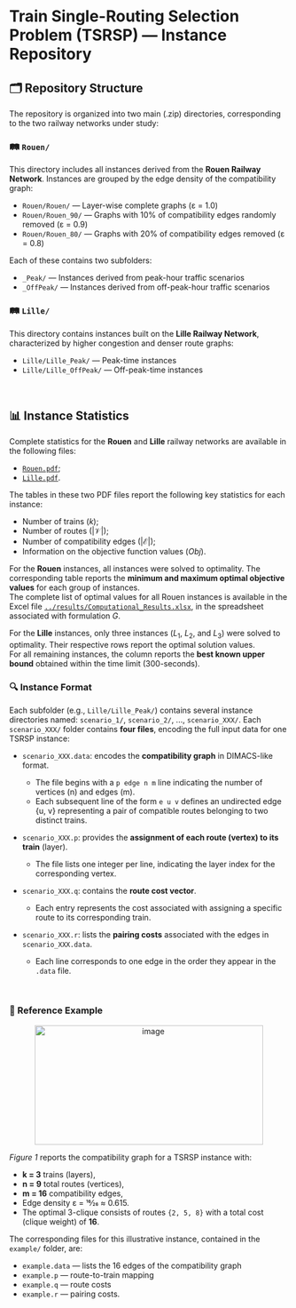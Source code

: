 # Train Single-Routing Selection Problem (TSRSP) — Instance Repository

## 🗂️ Repository Structure

The repository is organized into two main (.zip) directories, corresponding to the two railway networks under study:

### 🛤️ `Rouen/`

This directory includes all instances derived from the **Rouen Railway Network**. Instances are grouped by the edge density of the compatibility graph:

- `Rouen/Rouen/` — Layer-wise complete graphs (ε = 1.0)
- `Rouen/Rouen_90/` — Graphs with 10% of compatibility edges randomly removed (ε = 0.9)
- `Rouen/Rouen_80/` — Graphs with 20% of compatibility edges removed (ε = 0.8)

Each of these contains two subfolders:
- `_Peak/` — Instances derived from peak-hour traffic scenarios
- `_OffPeak/` — Instances derived from off-peak-hour traffic scenarios

### 🛤️ `Lille/`

This directory contains instances built on the **Lille Railway Network**, characterized by higher congestion and denser route graphs:

- `Lille/Lille_Peak/` — Peak-time instances
- `Lille/Lille_OffPeak/` — Off-peak-time instances
<br>


## 📊 Instance Statistics

Complete statistics for the **Rouen** and **Lille** railway networks are available in the following files:
- [`Rouen.pdf`](./tables/Rouen.pdf);
- [`Lille.pdf`](./tables/Lille.pdf).

The tables in these two PDF files report the following key statistics for each instance:

- Number of trains ($k$);
- Number of routes ($|\mathcal{V}|$);
- Number of compatibility edges ($|\mathcal{E}|$);
- Information on the objective function values ($Obj$).

For the **Rouen** instances, all instances were solved to optimality. The corresponding table reports the **minimum and maximum optimal objective values** for each group of instances.  
The complete list of optimal values for all Rouen instances is available in the Excel file [`../results/Computational_Results.xlsx`](../results/Computational_Results.xlsx), in the spreadsheet associated with formulation $G$.

For the **Lille** instances, only three instances ($L_1$, $L_2$, and $L_3$) were solved to optimality. Their respective rows report the optimal solution values.  
For all remaining instances, the column reports the **best known upper bound** obtained within the time limit (300-seconds).
<br>


### 🔍 Instance Format

Each subfolder (e.g., `Lille/Lille_Peak/`) contains several instance directories named: `scenario_1/`, `scenario_2/`, ..., `scenario_XXX/`.
Each `scenario_XXX/` folder contains **four files**, encoding the full input data for one TSRSP instance:

- `scenario_XXX.data`: encodes the **compatibility graph** in DIMACS-like format.  
  - The file begins with a `p edge n m` line indicating the number of vertices (n) and edges (m).  
  - Each subsequent line of the form `e u v` defines an undirected edge {u, v} representing a pair of compatible routes belonging to two distinct trains.

- `scenario_XXX.p`: provides the **assignment of each route (vertex) to its train** (layer).  
  - The file lists one integer per line, indicating the layer index for the corresponding vertex.

- `scenario_XXX.q`: contains the **route cost vector**.  
  - Each entry represents the cost associated with assigning a specific route to its corresponding train.

- `scenario_XXX.r`: lists the **pairing costs** associated with the edges in `scenario_XXX.data`.  
  - Each line corresponds to one edge in the order they appear in the `.data` file.
<br>


### 🧮 Reference Example
<p align="center">
  <img width="412" height="215" alt="image" src="https://github.com/user-attachments/assets/51ddc561-c733-4db3-842b-4937ca2567fd" />
</p>

*Figure 1* reports the compatibility graph for a TSRSP instance with:
- **k = 3** trains (layers),  
- **n = 9** total routes (vertices),  
- **m = 16** compatibility edges,  
- Edge density ε = 16⁄26 ≈ 0.615.  
- The optimal 3-clique consists of routes `{2, 5, 8}` with a total cost (clique weight) of **16**.

The corresponding files for this illustrative instance, contained in the `example/` folder, are:
- `example.data` — lists the 16 edges of the compatibility graph  
- `example.p` — route-to-train mapping  
- `example.q` — route costs  
- `example.r` — pairing costs.
<br>